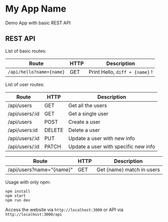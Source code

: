 # My App Name
Demo App with basic REST API

## REST API
List of basic routes: 

| **Route** | **HTTP** | **Description** |
| --- | --- | --- |
| ```/api/hello?name={name}``` | GET | Print Hello, ```diff + {name}``` ! |

List of user routes:

| **Route** | **HTTP** | **Description** |
| --- | --- | --- |
| /api/users | GET | Get all the users |
| /api/users/:id | GET | Get a single user |
| /api/users | POST | Create a user |
| /api/users:id | DELETE | Delete a user |
| /api/users/:id | PUT | Update a user with new info |
| /api/users/:id | PATCH | Update a user with specific new info |

| **Route** | **HTTP** | **Description** |
| --- | --- | --- |
| /api/users?name="{name}" | GET | Get {name} match in users|

Usage
with only npm:
```
npm install
npm start
npm run dev
```

Access the website via ```http://localhost:3000``` or API via
```http://localhost:3000/api```
